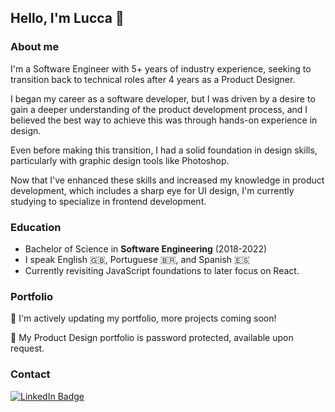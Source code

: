 ## Hello, I'm Lucca 👋

### About me

I'm a Software Engineer with 5+ years of industry experience, seeking to transition back to technical roles after 4 years as a Product Designer.

I began my career as a software developer, but I was driven by a desire to gain a deeper understanding of the product development process, and I believed the best way to achieve this was through hands-on experience in design.

Even before making this transition, I had a solid foundation in design skills, particularly with graphic design tools like Photoshop.

Now that I've enhanced these skills and increased my knowledge in product development, which includes a sharp eye for UI design, I'm currently studying to specialize in frontend development.

### Education
- Bachelor of Science in <strong>Software Engineering</strong> (2018-2022)
- I speak English :uk:, Portuguese :brazil:, and Spanish :es:
- Currently revisiting JavaScript foundations to later focus on React.

### Portfolio

🚧 I'm actively updating my portfolio, more projects coming soon!

:art: My Product Design portfolio is password protected, available upon request.

### Contact

<div id="badges">
  <a href="your-linkedin-URL](https://www.linkedin.com/in/luccaromaniello/" target="_blank" rel="noopener noreferrer">
    <img src="https://img.shields.io/badge/LinkedIn-blue?logo=linkedin&logoColor=white&logoSize="amd" alt="LinkedIn Badge"/>
  </a>
</div>

<!--
**luccaromaniello/luccaromaniello** is a ✨ _special_ ✨ repository because its `README.md` (this file) appears on your GitHub profile.

Here are some ideas to get you started:

- 🔭 I’m currently working on ...
- 🌱 I’m currently learning ...
- 👯 I’m looking to collaborate on ...
- 🤔 I’m looking for help with ...
- 💬 Ask me about ...
- 📫 How to reach me: ...
- 😄 Pronouns: ...
- ⚡ Fun fact: ...
-->

